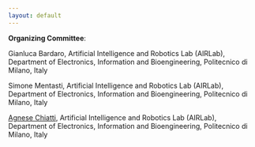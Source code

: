 ```yaml
---
layout: default
---
```


**Organizing Committee**:

Gianluca Bardaro, Artificial Intelligence and Robotics Lab (AIRLab), Department of Electronics, Information and Bioengineering, Politecnico di Milano, Italy

Simone Mentasti, Artificial Intelligence and Robotics Lab (AIRLab), Department of Electronics, Information and Bioengineering, Politecnico di Milano, Italy

[Agnese Chiatti](https://achiatti.github.io), Artificial Intelligence and Robotics Lab (AIRLab), Department of Electronics, Information and Bioengineering, Politecnico di Milano, Italy
 
